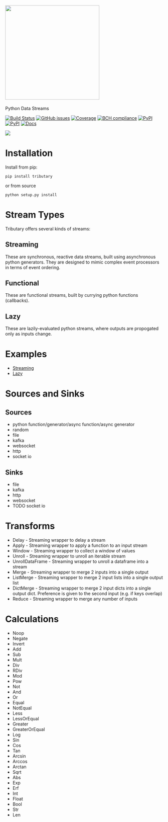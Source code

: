 # <a href="https://tributary.readthedocs.io"><img src="docs/img/icon.png" width="300"></a>
Python Data Streams

[![Build Status](https://dev.azure.com/tpaine154/tributary/_apis/build/status/timkpaine.tributary?branchName=master)](https://dev.azure.com/tpaine154/tributary/_build/latest?definitionId=2&branchName=master)
[![GitHub issues](https://img.shields.io/github/issues/timkpaine/tributary.svg)]()
[![Coverage](https://img.shields.io/azure-devops/coverage/tpaine154/tributary/2)]()
[![BCH compliance](https://bettercodehub.com/edge/badge/timkpaine/tributary?branch=master)](https://bettercodehub.com/)
[![PyPI](https://img.shields.io/pypi/l/tributary.svg)](https://pypi.python.org/pypi/tributary)
[![PyPI](https://img.shields.io/pypi/v/tributary.svg)](https://pypi.python.org/pypi/tributary)
[![Docs](https://img.shields.io/readthedocs/tributary.svg)](https://tributary.readthedocs.io)

![](https://raw.githubusercontent.com/timkpaine/tributary/master/docs/img/example.gif)


# Installation
Install from pip:

`pip install tributary`

or from source

`python setup.py install`

# Stream Types
Tributary offers several kinds of streams:

## Streaming
These are synchronous, reactive data streams, built using asynchronous python generators. They are designed to mimic complex event processors in terms of event ordering.

## Functional
These are functional streams, built by currying python functions (callbacks). 

## Lazy
These are lazily-evaluated python streams, where outputs are propogated only as inputs change.

# Examples
- [Streaming](docs/examples/streaming.md)
- [Lazy](docs/examples/lazy.md)

# Sources and Sinks
## Sources
- python function/generator/async function/async generator
- random
- file
- kafka
- websocket
- http
- socket io

## Sinks
- file
- kafka
- http
- websocket
- TODO socket io

# Transforms
- Delay - Streaming wrapper to delay a stream
- Apply - Streaming wrapper to apply a function to an input stream
- Window - Streaming wrapper to collect a window of values
- Unroll - Streaming wrapper to unroll an iterable stream
- UnrollDataFrame - Streaming wrapper to unroll a dataframe into a stream
- Merge - Streaming wrapper to merge 2 inputs into a single output
- ListMerge - Streaming wrapper to merge 2 input lists into a single output list
- DictMerge - Streaming wrapper to merge 2 input dicts into a single output dict. Preference is given to the second input (e.g. if keys overlap)
- Reduce - Streaming wrapper to merge any number of inputs

# Calculations
- Noop
- Negate
- Invert
- Add
- Sub
- Mult
- Div
- RDiv
- Mod
- Pow
- Not
- And
- Or
- Equal
- NotEqual
- Less
- LessOrEqual
- Greater
- GreaterOrEqual
- Log
- Sin
- Cos
- Tan
- Arcsin
- Arccos
- Arctan
- Sqrt
- Abs
- Exp
- Erf
- Int
- Float
- Bool
- Str
- Len
